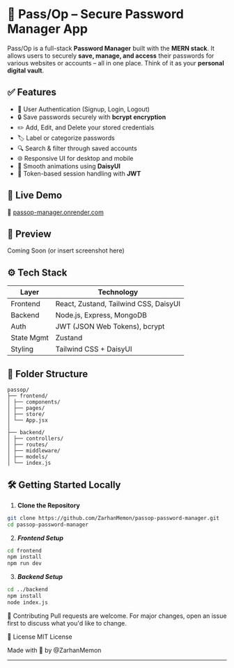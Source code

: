 # 🔐 Pass/Op – Secure Password Manager App

Pass/Op is a full-stack **Password Manager** built with the **MERN stack**. It allows users to securely **save, manage, and access** their passwords for various websites or accounts – all in one place. Think of it as your **personal digital vault**.

## ✅ Features

- 🔐 User Authentication (Signup, Login, Logout)
- 🔒 Save passwords securely with **bcrypt encryption**
- ✏️ Add, Edit, and Delete your stored credentials
- 🏷️ Label or categorize passwords
- 🔍 Search & filter through saved accounts
- 🌐 Responsive UI for desktop and mobile
- 🎨 Smooth animations using **DaisyUI**
- 🔐 Token-based session handling with **JWT**

## 🚀 Live Demo

🔗 [passop-manager.onrender.com](https://passop-manager.onrender.com)

## 📸 Preview

Coming Soon (or insert screenshot here)

## ⚙️ Tech Stack

| Layer      | Technology                            |
|------------|----------------------------------------|
| Frontend   | React, Zustand, Tailwind CSS, DaisyUI  |
| Backend    | Node.js, Express, MongoDB              |
| Auth       | JWT (JSON Web Tokens), bcrypt          |
| State Mgmt | Zustand                                 |
| Styling    | Tailwind CSS + DaisyUI                 |

## 📁 Folder Structure
```
passop/
├── frontend/
│ ├── components/
│ ├── pages/
│ ├── store/
│ └── App.jsx
│
├── backend/
│ ├── controllers/
│ ├── routes/
│ ├── middleware/
│ ├── models/
│ └── index.js
```

## 🛠️ Getting Started Locally

1. **Clone the Repository**
```bash
git clone https://github.com/ZarhanMemon/passop-password-manager.git
cd passop-password-manager
```

2. ***Frontend Setup***
```bash
cd frontend
npm install
npm run dev
```

3. ***Backend Setup***
```bash
cd ../backend
npm install
node index.js
```

🤝 Contributing
Pull requests are welcome. 
For major changes, open an issue first to discuss what you'd like to change.

📄 License
MIT License


Made with 💙 by @ZarhanMemon


---


